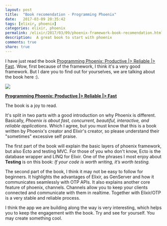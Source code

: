 ```yaml
---
layout: post
title:  "Book recomendation - Programming Phoenix"
date:   2017-03-09 20:35:42
tags: [elixir, phoenix]
categories: elixir, phoenix
permalink: /elixir/2017/03/09/phoenix-framework-book-recomendation.html
description:  A great book to start with phoenix
comments: true
share: true
---
```


I have just read the book <a target="_blank" href="https://www.amazon.com/gp/product/1680501453/ref=as_li_tl?ie=UTF8&camp=1789&creative=9325&creativeASIN=1680501453&linkCode=as2&tag=throwexcept0f-20&linkId=0f4384848b45c1653b3f3c4f3bbc9552">Programming Phoenix: Productive |&gt; Reliable |&gt; Fast</a><img src="//ir-na.amazon-adsystem.com/e/ir?t=throwexcept0f-20&l=am2&o=1&a=1680501453" width="1" height="1" border="0" alt="" style="border:none !important; margin:0px !important;" />. Wow, first because of the framework, I think it's a very good framework. But I dare you to find out for yourselves, we are talking about the book here :).

<a target="_blank"  href="https://www.amazon.com/gp/product/1680501453/ref=as_li_tl?ie=UTF8&camp=1789&creative=9325&creativeASIN=1680501453&linkCode=as2&tag=throwexcept0f-20&linkId=31e7504416c3ad44bfa92cd966a1ea4b"><img border="0" src="//ws-na.amazon-adsystem.com/widgets/q?_encoding=UTF8&MarketPlace=US&ASIN=1680501453&ServiceVersion=20070822&ID=AsinImage&WS=1&Format=_SL250_&tag=throwexcept0f-20" ></a><img src="//ir-na.amazon-adsystem.com/e/ir?t=throwexcept0f-20&l=am2&o=1&a=1680501453" width="1" height="1" border="0" alt="" style="border:none !important; margin:0px !important;" />

<a target="_blank" href="https://www.amazon.com/gp/product/1680501453/ref=as_li_tl?ie=UTF8&camp=1789&creative=9325&creativeASIN=1680501453&linkCode=as2&tag=throwexcept0f-20&linkId=0f4384848b45c1653b3f3c4f3bbc9552"><b>Programming Phoenix: Productive |&gt; Reliable |&gt; Fast</b></a><img src="//ir-na.amazon-adsystem.com/e/ir?t=throwexcept0f-20&l=am2&o=1&a=1680501453" width="1" height="1" border="0" alt="" style="border:none !important; margin:0px !important;" />

The book is a joy to read. 

It's split in two parts with a good introduction on why Phoenix is different. Basically, *Phoenix is about fast, concurrent, beautiful, interactive, and reliable applications*. Which I agree, but you must know that this is a book written by Phoenix's creator and Elixir's creator, so please understand their "sometimes" excessive self praise.

The first part of the book will explain the basic layers of phoenix framework, but also Ecto and testing MVC. For those of you who don't know, Ecto is the database wrapper and LINQ for Elixir. One of the phrases I most enjoy about **Testing** is on this book: *If your code is worth writing, it’s worth testing.*

The second part of the book, I think it may not be  easy to follow for beginners. It highlights the advantages of Elixir, as GenServer and how it communicates seamlessly with OTP APIs. It also explains another core feature of phoenix, channels. Channels allow you to keep your clients connected and communicate with them in realtime. Together with Elixir/OTP is a very stable and reliable process.

 I think the app we are building along the way is very interesting, which helps you to keep the engagement with the book. Try and see for yourself. You may create something cool.


